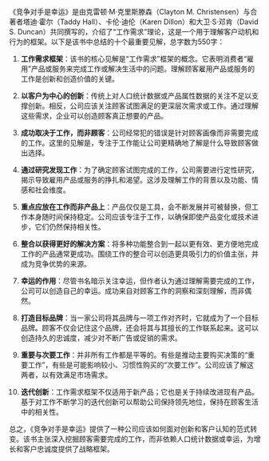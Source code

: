 《竞争对手是幸运》是由克雷顿·M·克里斯滕森（Clayton M. Christensen）与合著者塔迪·霍尔（Taddy Hall）、卡伦·迪伦（Karen Dillon）和大卫·S·邓肯（David S. Duncan）共同撰写的，介绍了“工作需求”理论，这是一个用于理解客户动机和行为的框架。以下是该书中总结的十个最重要见解，总字数为550字：

1. **工作需求框架**：该书的核心见解是“工作需求”框架的概念。它表明消费者“雇用”产品或服务来完成工作或解决生活中的问题。理解顾客雇用产品或服务的工作是创新和创造价值的关键。

2. **以客户为中心的创新**：传统上对人口统计数据或产品属性数据的关注不足以支撑创新。相反，公司应该关注顾客试图满足的更深层次需求或工作。通过理解这些需求，企业可以创造顾客真正想要的产品。

3. **成功取决于工作，而非顾客**：公司经常犯的错误是针对顾客画像而非需要完成的工作。这里的见解是，专注于工作能让公司更精确地了解是什么导致顾客做出选择。

4. **通过研究发现工作**：为了确定顾客试图完成的工作，公司需要进行定性研究，揭示导致雇用产品或服务的挣扎和渴望。这涉及理解工作的背景以及功能、情感和社会维度。

5. **重点应放在工作而非产品上**：产品仅仅是工具，会不断发展并可被替换，但工作本身随时间保持稳定。公司应该专注于工作，以确保即使产品变化或技术进步，它们仍然保持相关性。

6. **整合以获得更好的解决方案**：将多种功能整合到一起以更有效、更方便地完成工作的产品通常更成功。围绕工作的整合可以创造更具吸引力的价值主张，并成为竞争优势的来源。

7. **幸运的作用**：尽管书名暗示关注幸运，但作者认为通过理解需要完成的工作，公司可以创造自己的幸运。成功来自对顾客工作的洞察和深刻理解，而非偶然。

8. **打造目标品牌**：当一家公司将其品牌与一项工作对齐时，它就成为了一个目标品牌。顾客不仅会记住这个品牌，还会将其与其擅长的工作联系起来。这可以创造持久的忠诚度，减少对不断广告或促销的需求。

9. **重要与次要工作**：并非所有工作都是平等的。有些是推动主要购买决策的“重要工作”，有些是可能影响较小、习惯性购买的“次要工作”。公司应该了解这两者，以有效满足市场需求。

10. **迭代创新**：工作需求框架不仅适用于新产品；它也是关于持续改进现有产品。基于对工作不断学习的迭代创新可以帮助公司保持领先地位，保持在顾客生活中的相关性。

总之，《竞争对手是幸运》提供了一种公司应该如何面对创新和客户认知的范式转变。该书主张深入挖掘顾客需要完成的工作，而非依赖人口统计数据或幸运，为增长和客户忠诚度提供了战略框架。